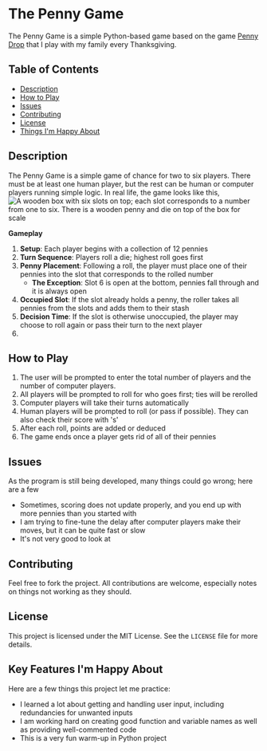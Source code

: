 # The Penny Game

The Penny Game is a simple Python-based game based on the game [Penny Drop](https://www.creativecrafthouse.com/penny-drop-premium-version-fun-family-or-bar-game.html) that I play with my family every Thanksgiving. 

## Table of Contents
- [Description](#description)
- [How to Play](#how-to-play)
- [Issues](#issues)
- [Contributing](#contributing)
- [License](#license)
- [Things I'm Happy About](#things-i'm-happy-about)

## Description
The Penny Game is a simple game of chance for two to six players. There must be at least one human player, but the rest can be human or computer players running simple logic. In real life, the game looks like this,
![A wooden box with six slots on top; each slot corresponds to a number from one to six. There is a wooden penny and die on top of the box for scale](https://www.creativecrafthouse.com/mm5/graphics/00000001/2/0/20200313_141125_clipped_rev_1_480x270.jpeg)

**Gameplay**
1. **Setup**: Each player begins with a collection of 12 pennies
2. **Turn Sequence**: Players roll a die; highest roll goes first
3. **Penny Placement**: Following a roll, the player must place one of their pennies into the slot that corresponds to the rolled number
   * **The Exception**: Slot 6 is open at the bottom, pennies fall through and it is always open
4. **Occupied Slot**: If the slot already holds a penny, the roller takes all pennies from the slots and adds them to their stash
5. **Decision Time**: If the slot is otherwise unoccupied, the player may choose to roll again or pass their turn to the next player
7. 

## How to Play
1. The user will be prompted to enter the total number of players and the number of computer players.
2. All players will be prompted to roll for who goes first; ties will be rerolled
3. Computer players will take their turns automatically
4. Human players will be prompted to roll (or pass if possible). They can also check their score with 's'
5. After each roll, points are added or deduced
6. The game ends once a player gets rid of all of their pennies

## Issues
As the program is still being developed, many things could go wrong; here are a few
- Sometimes, scoring does not update properly, and you end up with more pennies than you started with
- I am trying to fine-tune the delay after computer players make their moves, but it can be quite fast or slow
- It's not very good to look at

## Contributing

Feel free to fork the project. All contributions are welcome, especially notes on things not working as they should.

## License

This project is licensed under the MIT License. See the `LICENSE` file for more details.

## Key Features I'm Happy About
Here are a few things this project let me practice:
* I learned a lot about getting and handling user input, including redundancies for unwanted inputs
* I am working hard on creating good function and variable names as well as providing well-commented code
* This is a very fun warm-up in Python project
